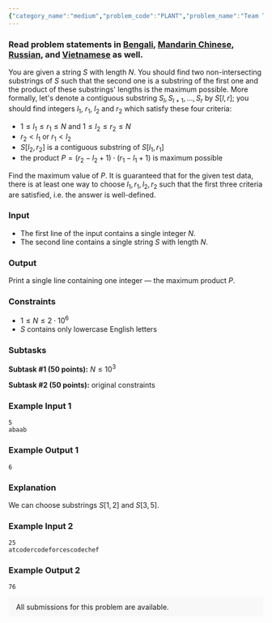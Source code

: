 ```yaml
---
{"category_name":"medium","problem_code":"PLANT","problem_name":"Team Trees","problemComponents":{"constraints":"","constraintsState":false,"subtasks":"","subtasksState":false,"inputFormat":"","inputFormatState":false,"outputFormat":"","outputFormatState":false,"sampleTestCases":{}},"video_editorial_url":"","languages_supported":{"0":"CPP14","1":"C","2":"JAVA","3":"PYTH 3.6","4":"PYTH","5":"PYP3","6":"CS2","7":"ADA","8":"PYPY","9":"TEXT","10":"PAS fpc","11":"NODEJS","12":"RUBY","13":"PHP","14":"GO","15":"HASK","16":"TCL","17":"PERL","18":"SCALA","19":"LUA","20":"kotlin","21":"BASH","22":"JS","23":"LISP sbcl","24":"rust","25":"PAS gpc","26":"BF","27":"CLOJ","28":"R","29":"D","30":"CAML","31":"FORT","32":"ASM","33":"swift","34":"FS","35":"WSPC","36":"LISP clisp","37":"SQL","38":"SCM guile","39":"PERL6","40":"ERL","41":"CLPS","42":"ICK","43":"NICE","44":"PRLG","45":"ICON","46":"COB","47":"SCM chicken","48":"PIKE","49":"SCM qobi","50":"ST","51":"NEM"},"max_timelimit":6,"source_sizelimit":50000,"problem_author":"mrkerim","problem_tester":null,"date_added":"23-11-2019","tags":{"0":"deadwing97","1":"hard","2":"ltime78","3":"mrkerim","4":"strings","5":"suffix","6":"suffix"},"problem_difficulty_level":"Hard","best_tag":"Suffix Array","editorial_url":"https://discuss.codechef.com/problems/PLANT","time":{"view_start_date":1575133202,"submit_start_date":1575133202,"visible_start_date":1575133202,"end_date":1735669800},"is_direct_submittable":false,"problemDiscussURL":"https://discuss.codechef.com/search?q=PLANT","is_proctored":false,"visitedContests":{},"layout":"problem"}
---
```

### Read problem statements in [Bengali](https://www.codechef.com/download/translated/LTIME78/bengali/PLANT.pdf), [Mandarin Chinese](https://www.codechef.com/download/translated/LTIME78/mandarin/PLANT.pdf), [Russian](https://www.codechef.com/download/translated/LTIME78/russian/PLANT.pdf), and [Vietnamese](https://www.codechef.com/download/translated/LTIME78/vietnamese/PLANT.pdf) as well.

You are given a string $S$ with length $N$. You should find two non-intersecting substrings of $S$ such that the second one is a substring of the first one and the product of these substrings' lengths is the maximum possible. More formally, let's denote a contiguous substring $S_l, S_{l+1}, \ldots, S_r$ by $S[l, r]$; you should find integers $l_1$, $r_1$, $l_2$ and $r_2$ which satisfy these four criteria:
- $1 \le l_1 \le r_1 \le N$ and $1 \le l_2 \le r_2 \le N$
- $r_2 \lt l_1$ or $r_1 \lt l_2$
- $S[l_2, r_2]$ is a contiguous substring of $S[l_1, r_1]$
- the product $P = (r_2-l_2+1) \cdot (r_1-l_1+1)$ is maximum possible

Find the maximum value of $P$. It is guaranteed that for the given test data, there is at least one way to choose $l_1, r_1, l_2, r_2$ such that the first three criteria are satisfied, i.e. the answer is well-defined.

### Input
- The first line of the input contains a single integer $N$.
- The second line contains a single string $S$ with length $N$.

### Output
Print a single line containing one integer ― the maximum product $P$.

### Constraints
- $1 \le N \le 2 \cdot 10^6$
- $S$ contains only lowercase English letters

### Subtasks
**Subtask #1 (50 points):** $N \le 10^3$

**Subtask #2 (50 points):** original constraints

### Example Input 1
```
5
abaab
```

### Example Output 1
```
6
```

### Explanation
We can choose substrings $S[1, 2]$ and $S[3, 5]$.

### Example Input 2
```
25
atcodercodeforcescodechef
```

### Example Output 2
```
76
```

<aside style='background: #f8f8f8;padding: 10px 15px;'><div>All submissions for this problem are available.</div></aside>